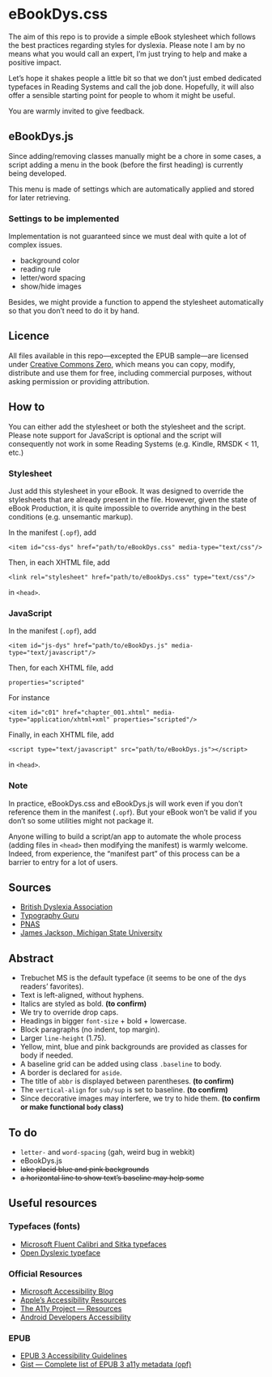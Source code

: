 # eBookDys.css

The aim of this repo is to provide a simple eBook stylesheet which follows the best practices regarding styles for dyslexia. Please note I am by no means what you would call an expert, I’m just trying to help and make a positive impact.

Let’s hope it shakes people a little bit so that we don’t just embed dedicated typefaces in Reading Systems and call the job done. Hopefully, it will also offer a sensible starting point for people to whom it might be useful.

You are warmly invited to give feedback.

## eBookDys.js

Since adding/removing classes manually might be a chore in some cases, a script adding a menu in the book (before the first heading) is currently being developed. 

This menu is made of settings which are automatically applied and stored for later retrieving.

### Settings to be implemented

Implementation is not guaranteed since we must deal with quite a lot of complex issues.

- background color
- reading rule
- letter/word spacing
- show/hide images

Besides, we might provide a function to append the stylesheet automatically so that you don’t need to do it by hand.

## Licence

All files available in this repo—excepted the EPUB sample—are licensed under [Creative Commons Zero](https://creativecommons.org/publicdomain/zero/1.0/deed.en), which means you can copy, modify, distribute and use them for free, including commercial purposes, without asking permission or providing attribution.

## How to

You can either add the stylesheet or both the stylesheet and the script. Please note support for JavaScript is optional and the script will consequently not work in some Reading Systems (e.g. Kindle, RMSDK < 11, etc.)

### Stylesheet

Just add this stylesheet in your eBook. It was designed to override the stylesheets that are already present in the file. However, given the state of eBook Production, it is quite impossible to override anything in the best conditions (e.g. unsemantic markup).

In the manifest (`.opf`), add 

```
<item id="css-dys" href="path/to/eBookDys.css" media-type="text/css"/>
```

Then, in each XHTML file, add

```
<link rel="stylesheet" href="path/to/eBookDys.css" type="text/css"/>
```

in `<head>`.

### JavaScript

In the manifest (`.opf`), add 

```
<item id="js-dys" href="path/to/eBookDys.js" media-type="text/javascript"/>
```

Then, for each XHTML file, add

```
properties="scripted"
```

For instance

```
<item id="c01" href="chapter_001.xhtml" media-type="application/xhtml+xml" properties="scripted"/>
```

Finally, in each XHTML file, add

```
<script type="text/javascript" src="path/to/eBookDys.js"></script>
```

in `<head>`.

### Note

In practice, eBookDys.css and eBookDys.js will work even if you don’t reference them in the manifest (`.opf`). But your eBook won’t be valid if you don’t so some utilities might not package it.

Anyone willing to build a script/an app to automate the whole process (adding files in `<head>` then modifying the manifest) is warmly welcome. Indeed, from experience, the “manifest part” of this process can be a barrier to entry for a lot of users.

## Sources

- [British Dyslexia Association](http://www.bdadyslexia.org.uk/common/ckeditor/filemanager/userfiles/About_Us/policies/Dyslexia_Style_Guide.pdf)
- [Typography Guru](http://typography.guru/journal/letters-symbols-misrecognition/)
- [PNAS](http://www.pnas.org/content/109/28/11455.short)
- [James Jackson, Michigan State University](http://fr.slideshare.net/mobile/Jamesedjac/towards-universally-accessible-typography-a-review-of-research-on-dyslexia)

## Abstract

- Trebuchet MS is the default typeface (it seems to be one of the dys readers’ favorites).
- Text is left-aligned, without hyphens.
- Italics are styled as bold. **(to confirm)**
- We try to override drop caps.
- Headings in bigger `font-size` + bold + lowercase.
- Block paragraphs (no indent, top margin).
- Larger `line-height` (1.75).
- Yellow, mint, blue and pink backgrounds are provided as classes for body if needed.
- A baseline grid can be added using class `.baseline` to body.
- A border is declared for `aside`.
- The title of `abbr` is displayed between parentheses. **(to confirm)**
- The `vertical-align` for `sub/sup` is set to baseline. **(to confirm)**
- Since decorative images may interfere, we try to hide them. **(to confirm or make functional `body` class)**

## To do

- `letter-` and `word-spacing` (gah, weird bug in webkit)
- eBookDys.js
- ~~lake placid blue and pink backgrounds~~
- ~~a horizontal line to show text’s baseline may help some~~

## Useful resources 

### Typefaces (fonts)
- [Microsoft Fluent Calibri and Sitka typefaces](https://www.microsoft.com/en-us/download/details.aspx?id=50721)
- [Open Dyslexic typeface](http://opendyslexic.org)

### Official Resources

- [Microsoft Accessibility Blog](https://blogs.msdn.microsoft.com/accessibility/)
- [Apple’s Accessibility Resources](http://www.apple.com/accessibility/resources/)
- [The A11y Project — Resources](http://a11yproject.com/resources.html)
- [Android Developers Accessibility](http://developer.android.com/design/patterns/accessibility.html)

### EPUB

- [EPUB 3 Accessibility Guidelines](http://www.idpf.org/accessibility/guidelines/)
- [Gist — Complete list of EPUB 3 a11y metadata (opf)](https://gist.github.com/JayPanoz/19d105d90cc62d09ae8b)

